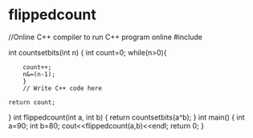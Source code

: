 # flippedcount



//Online C++ compiler to run C++ program online
#include <iostream>

int countsetbits(int n) 
{
    int count=0;
    while(n>0){
        
        count++;
        n&=(n-1); 
        }
        // Write C++ code here
    
    return count;
}
int flippedcount(int a, int b)
{
    return countsetbits(a^b);
}
int main()
{
    int a=90;
    int b=80;
    cout<<flippedcount(a,b)<<endl;
    return 0;
}
